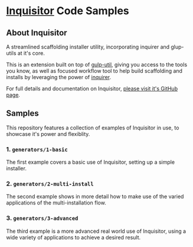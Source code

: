 # [Inquisitor](https://github.com/hence-io/hence-inquisitor) Code Samples

>

## About Inquisitor

A streamlined scaffolding installer utility, incorporating inquirer and glup-utils at it's core.

This is an extension built on top of [gulp-util](https://github.com/gulpjs/gulp-util), giving you access to the tools
 you know, as well as focused workflow tool to help build scaffolding and installs by leveraging the power of
 [inquirer](https://github.com/SBoudrias/Inquirer.js).

For full details and documentation on Inquisitor,
[please visit it's GitHub page](https://github.com/hence-io/hence-inquisitor).

## Samples

This repository features a collection of examples of Inquisitor in use, to showcase it's power and flexiblity.

### 1. ```generators/1-basic```

The first example covers a basic use of Inquisitor, setting up a simple installer.

### 2. ```generators/2-multi-install```

The second example shows in more detail how to make use of the varied applications of the multi-installation flow.

### 3. ```generators/3-advanced```

The third example is a more advanced real world use of Inquisitor, using a wide variety of applications to achieve a
desired result.
